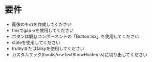# 要件
- 画像のものを作成してください
- flexでgap-xを使用してください
- ボタンは既存コンポーネントの「Button.tsx」を使用してください
- stateを使用してください
- truthyまたはfalsyを使用してください
- カスタムフック(hooks/useTextShowHidden.ts)に切り出してください
